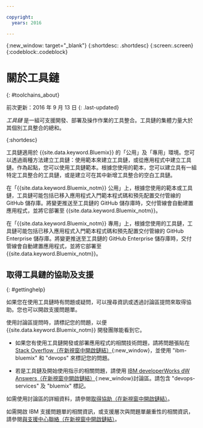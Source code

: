 ```yaml
---

copyright:
  years: 2016

---
```


{:new_window: target="_blank"}
{:shortdesc: .shortdesc}
{:screen:.screen}
{:codeblock:.codeblock}


# 關於工具鏈    
{: #toolchains_about}  

前次更新：2016 年 9 月 13 日
{: .last-updated}

*工具鏈* 是一組可支援開發、部署及操作作業的工具整合。工具鏈的集體力量大於其個別工具整合的總和。
    
{:shortdesc}

工具鏈適用於 {{site.data.keyword.Bluemix}} 的「公用」及「專用」環境。您可以透過兩種方法建立工具鏈：使用範本來建立工具鏈，或從應用程式中建立工具鏈。作為起點，您可以使用工具鏈範本。根據您使用的範本，您可以建立具有一組特定工具整合的工具鏈，或是建立可在其中新增工具整合的空白工具鏈。

在「{{site.data.keyword.Bluemix_notm}} 公用」上，根據您使用的範本或工具鏈，工具鏈可能包括已移入應用程式入門範本程式碼和預先配置交付管線的 GitHub 儲存庫。將變更推送至工具鏈的 GitHub 儲存庫時，交付管線會自動建置應用程式，並將它部署至 {{site.data.keyword.Bluemix_notm}}。 

在「{{site.data.keyword.Bluemix_notm}} 專用」上，根據您使用的工具鏈，工具鏈可能包括已移入應用程式入門範本程式碼和預先配置交付管線的 GitHub Enterprise 儲存庫。將變更推送至工具鏈的 GitHub Enterprise 儲存庫時，交付管線會自動建置應用程式，並將它部署至 {{site.data.keyword.Bluemix_notm}}。

## 取得工具鏈的協助及支援 
{: #gettinghelp}

如果您在使用工具鏈時有問題或疑問，可以搜尋資訊或透過討論區提問來取得協助。您也可以開啟支援問題單。 

使用討論區提問時，請標記您的問題，以便 {{site.data.keyword.Bluemix_notm}} 開發團隊能看到它。

* 如果您有使用工具鏈開發或部署應用程式的相關技術問題，請將問題張貼在 [Stack Overflow（在新視窗中開啟鏈結）](http://stackoverflow.com/search?q=devops+ibm-bluemix){:new_window}，並使用 "ibm-bluemix" 和 "devops" 來標記您的問題。

* 若是工具鏈及開始使用指示的相關問題，請使用 [IBM developerWorks dW Answers（在新視窗中開啟鏈結）](https://developer.ibm.com/answers/topics/devops-services/?smartspace=bluemix){:new_window}討論區。請包含 "devops-services" 及 "bluemix" 標記。

如需使用討論區的詳細資料，請參閱[取得協助（在新視窗中開啟鏈結）](https://www.{DomainName}/docs/support/index.html#getting-help)。

如需開啟 IBM 支援問題單的相關資訊，或支援層次與問題單嚴重性的相關資訊，請參閱[與支援中心聯絡（在新視窗中開啟鏈結）](https://www.{DomainName}/docs/support/index.html#contacting-support)。
